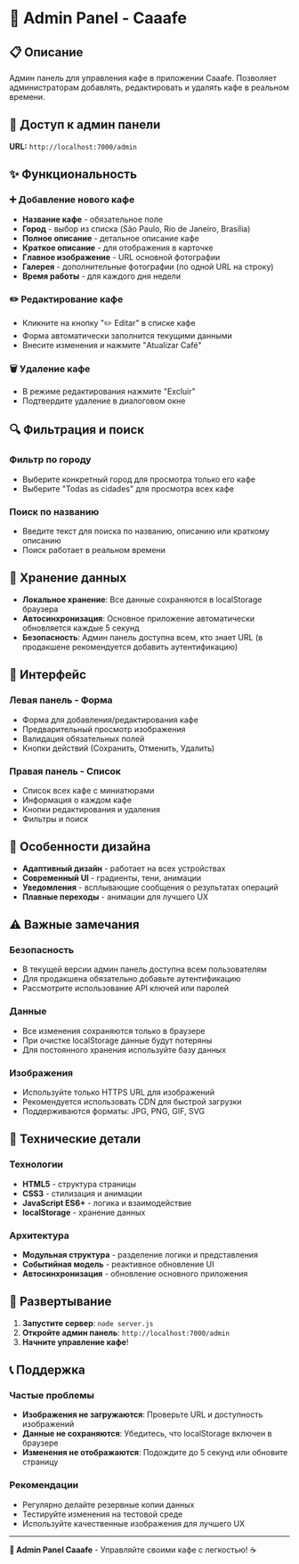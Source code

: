 # 🔐 Admin Panel - Caaafe

## 📋 Описание

Админ панель для управления кафе в приложении Caaafe. Позволяет администраторам добавлять, редактировать и удалять кафе в реальном времени.

## 🚀 Доступ к админ панели

**URL:** `http://localhost:7000/admin`

## ✨ Функциональность

### ➕ Добавление нового кафе
- **Название кафе** - обязательное поле
- **Город** - выбор из списка (São Paulo, Rio de Janeiro, Brasília)
- **Полное описание** - детальное описание кафе
- **Краткое описание** - для отображения в карточке
- **Главное изображение** - URL основной фотографии
- **Галерея** - дополнительные фотографии (по одной URL на строку)
- **Время работы** - для каждого дня недели

### ✏️ Редактирование кафе
- Кликните на кнопку "✏️ Editar" в списке кафе
- Форма автоматически заполнится текущими данными
- Внесите изменения и нажмите "Atualizar Café"

### 🗑️ Удаление кафе
- В режиме редактирования нажмите "Excluir"
- Подтвердите удаление в диалоговом окне

## 🔍 Фильтрация и поиск

### Фильтр по городу
- Выберите конкретный город для просмотра только его кафе
- Выберите "Todas as cidades" для просмотра всех кафе

### Поиск по названию
- Введите текст для поиска по названию, описанию или краткому описанию
- Поиск работает в реальном времени

## 💾 Хранение данных

- **Локальное хранение**: Все данные сохраняются в localStorage браузера
- **Автосинхронизация**: Основное приложение автоматически обновляется каждые 5 секунд
- **Безопасность**: Админ панель доступна всем, кто знает URL (в продакшене рекомендуется добавить аутентификацию)

## 📱 Интерфейс

### Левая панель - Форма
- Форма для добавления/редактирования кафе
- Предварительный просмотр изображения
- Валидация обязательных полей
- Кнопки действий (Сохранить, Отменить, Удалить)

### Правая панель - Список
- Список всех кафе с миниатюрами
- Информация о каждом кафе
- Кнопки редактирования и удаления
- Фильтры и поиск

## 🎨 Особенности дизайна

- **Адаптивный дизайн** - работает на всех устройствах
- **Современный UI** - градиенты, тени, анимации
- **Уведомления** - всплывающие сообщения о результатах операций
- **Плавные переходы** - анимации для лучшего UX

## ⚠️ Важные замечания

### Безопасность
- В текущей версии админ панель доступна всем пользователям
- Для продакшена обязательно добавьте аутентификацию
- Рассмотрите использование API ключей или паролей

### Данные
- Все изменения сохраняются только в браузере
- При очистке localStorage данные будут потеряны
- Для постоянного хранения используйте базу данных

### Изображения
- Используйте только HTTPS URL для изображений
- Рекомендуется использовать CDN для быстрой загрузки
- Поддерживаются форматы: JPG, PNG, GIF, SVG

## 🔧 Технические детали

### Технологии
- **HTML5** - структура страницы
- **CSS3** - стилизация и анимации
- **JavaScript ES6+** - логика и взаимодействие
- **localStorage** - хранение данных

### Архитектура
- **Модульная структура** - разделение логики и представления
- **Событийная модель** - реактивное обновление UI
- **Автосинхронизация** - обновление основного приложения

## 🚀 Развертывание

1. **Запустите сервер**: `node server.js`
2. **Откройте админ панель**: `http://localhost:7000/admin`
3. **Начните управление кафе**!

## 📞 Поддержка

### Частые проблемы
- **Изображения не загружаются**: Проверьте URL и доступность изображений
- **Данные не сохраняются**: Убедитесь, что localStorage включен в браузере
- **Изменения не отображаются**: Подождите до 5 секунд или обновите страницу

### Рекомендации
- Регулярно делайте резервные копии данных
- Тестируйте изменения на тестовой среде
- Используйте качественные изображения для лучшего UX

---

**🔐 Admin Panel Caaafe** - Управляйте своими кафе с легкостью! ☕
